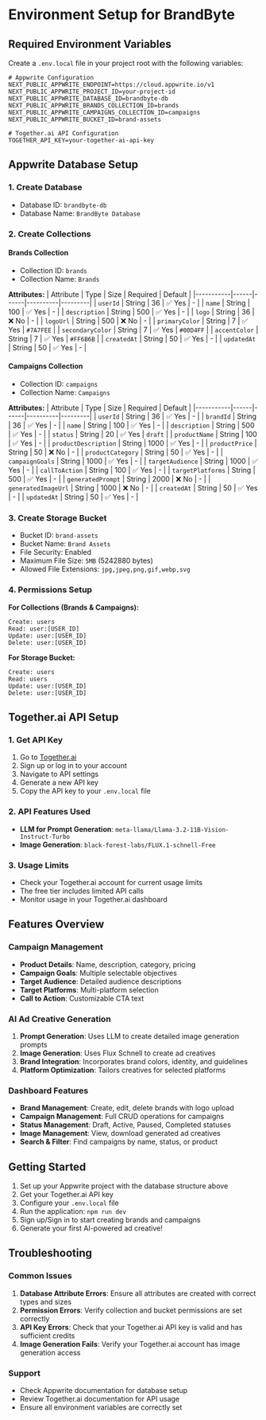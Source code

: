 # Environment Setup for BrandByte

## Required Environment Variables

Create a `.env.local` file in your project root with the following variables:

```env
# Appwrite Configuration
NEXT_PUBLIC_APPWRITE_ENDPOINT=https://cloud.appwrite.io/v1
NEXT_PUBLIC_APPWRITE_PROJECT_ID=your-project-id
NEXT_PUBLIC_APPWRITE_DATABASE_ID=brandbyte-db
NEXT_PUBLIC_APPWRITE_BRANDS_COLLECTION_ID=brands
NEXT_PUBLIC_APPWRITE_CAMPAIGNS_COLLECTION_ID=campaigns
NEXT_PUBLIC_APPWRITE_BUCKET_ID=brand-assets

# Together.ai API Configuration
TOGETHER_API_KEY=your-together-ai-api-key
```

## Appwrite Database Setup

### 1. Create Database
- Database ID: `brandbyte-db`
- Database Name: `BrandByte Database`

### 2. Create Collections

#### Brands Collection
- Collection ID: `brands`
- Collection Name: `Brands`

**Attributes:**
| Attribute | Type | Size | Required | Default |
|-----------|------|------|----------|---------|
| `userId` | String | 36 | ✅ Yes | - |
| `name` | String | 100 | ✅ Yes | - |
| `description` | String | 500 | ✅ Yes | - |
| `logo` | String | 36 | ❌ No | - |
| `logoUrl` | String | 500 | ❌ No | - |
| `primaryColor` | String | 7 | ✅ Yes | `#7A7FEE` |
| `secondaryColor` | String | 7 | ✅ Yes | `#00D4FF` |
| `accentColor` | String | 7 | ✅ Yes | `#FF6B6B` |
| `createdAt` | String | 50 | ✅ Yes | - |
| `updatedAt` | String | 50 | ✅ Yes | - |

#### Campaigns Collection
- Collection ID: `campaigns`
- Collection Name: `Campaigns`

**Attributes:**
| Attribute | Type | Size | Required | Default |
|-----------|------|------|----------|---------|
| `userId` | String | 36 | ✅ Yes | - |
| `brandId` | String | 36 | ✅ Yes | - |
| `name` | String | 100 | ✅ Yes | - |
| `description` | String | 500 | ✅ Yes | - |
| `status` | String | 20 | ✅ Yes | `draft` |
| `productName` | String | 100 | ✅ Yes | - |
| `productDescription` | String | 1000 | ✅ Yes | - |
| `productPrice` | String | 50 | ❌ No | - |
| `productCategory` | String | 50 | ✅ Yes | - |
| `campaignGoals` | String | 1000 | ✅ Yes | - |
| `targetAudience` | String | 1000 | ✅ Yes | - |
| `callToAction` | String | 100 | ✅ Yes | - |
| `targetPlatforms` | String | 500 | ✅ Yes | - |
| `generatedPrompt` | String | 2000 | ❌ No | - |
| `generatedImageUrl` | String | 1000 | ❌ No | - |
| `createdAt` | String | 50 | ✅ Yes | - |
| `updatedAt` | String | 50 | ✅ Yes | - |

### 3. Create Storage Bucket
- Bucket ID: `brand-assets`
- Bucket Name: `Brand Assets`
- File Security: Enabled
- Maximum File Size: `5MB` (5242880 bytes)
- Allowed File Extensions: `jpg,jpeg,png,gif,webp,svg`

### 4. Permissions Setup

**For Collections (Brands & Campaigns):**
```
Create: users
Read: user:[USER_ID]
Update: user:[USER_ID]
Delete: user:[USER_ID]
```

**For Storage Bucket:**
```
Create: users
Read: users
Update: user:[USER_ID]
Delete: user:[USER_ID]
```

## Together.ai API Setup

### 1. Get API Key
1. Go to [Together.ai](https://together.ai)
2. Sign up or log in to your account
3. Navigate to API settings
4. Generate a new API key
5. Copy the API key to your `.env.local` file

### 2. API Features Used
- **LLM for Prompt Generation**: `meta-llama/Llama-3.2-11B-Vision-Instruct-Turbo`
- **Image Generation**: `black-forest-labs/FLUX.1-schnell-Free`

### 3. Usage Limits
- Check your Together.ai account for current usage limits
- The free tier includes limited API calls
- Monitor usage in your Together.ai dashboard

## Features Overview

### Campaign Management
- **Product Details**: Name, description, category, pricing
- **Campaign Goals**: Multiple selectable objectives
- **Target Audience**: Detailed audience descriptions
- **Target Platforms**: Multi-platform selection
- **Call to Action**: Customizable CTA text

### AI Ad Creative Generation
1. **Prompt Generation**: Uses LLM to create detailed image generation prompts
2. **Image Generation**: Uses Flux Schnell to create ad creatives
3. **Brand Integration**: Incorporates brand colors, identity, and guidelines
4. **Platform Optimization**: Tailors creatives for selected platforms

### Dashboard Features
- **Brand Management**: Create, edit, delete brands with logo upload
- **Campaign Management**: Full CRUD operations for campaigns
- **Status Management**: Draft, Active, Paused, Completed statuses
- **Image Management**: View, download generated ad creatives
- **Search & Filter**: Find campaigns by name, status, or product

## Getting Started

1. Set up your Appwrite project with the database structure above
2. Get your Together.ai API key
3. Configure your `.env.local` file
4. Run the application: `npm run dev`
5. Sign up/Sign in to start creating brands and campaigns
6. Generate your first AI-powered ad creative!

## Troubleshooting

### Common Issues
1. **Database Attribute Errors**: Ensure all attributes are created with correct types and sizes
2. **Permission Errors**: Verify collection and bucket permissions are set correctly
3. **API Key Errors**: Check that your Together.ai API key is valid and has sufficient credits
4. **Image Generation Fails**: Verify your Together.ai account has image generation access

### Support
- Check Appwrite documentation for database setup
- Review Together.ai documentation for API usage
- Ensure all environment variables are correctly set 